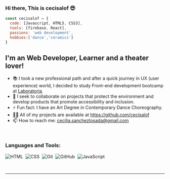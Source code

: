 ### Hi there, This is cecisalof :sunglasses:

```js
const cecisalof = {
  code: [Javascript, HTML5, CSS3],
  tools: [firebase, React],
  passions: 'web development',
  hobbies:['dance','ceramics']
}

```
## I'm an Web Developer, Learner and a theater lover!
- 📚 I took a new professional path and after a quick journey in UX (user experience) world, I decided to study Front-end development bootcamp at [Laboratoria](https://www.laboratoria.la/). 
- 👯 I seek to collaborate on projects that protect the environment and develop products that promote accessibility and inclusion.
- ⚡ Fun fact: I have an Art Degree in Contemporary Dance Choreography.
- 👨‍💻 All of my projects are available at https://github.com/cecisalof
- 📫 How to reach me: cecilia.sanchezlosada@gmail.com


<br />

### Languages and Tools:


![HTML](https://img.shields.io/badge/-HTML-05122A?style=flat&logo=HTML5)&nbsp;
![CSS](https://img.shields.io/badge/-CSS-05122A?style=flat&logo=CSS3&logoColor=1572B6)&nbsp;
![Git](https://img.shields.io/badge/-Git-05122A?style=flat&logo=git)&nbsp;
![GitHub](https://img.shields.io/badge/-GitHub-05122A?style=flat&logo=github)&nbsp;
![JavaScript](https://img.shields.io/badge/-JavaScript-05122A?style=flat&logo=javascript)&nbsp;


<br />

---

